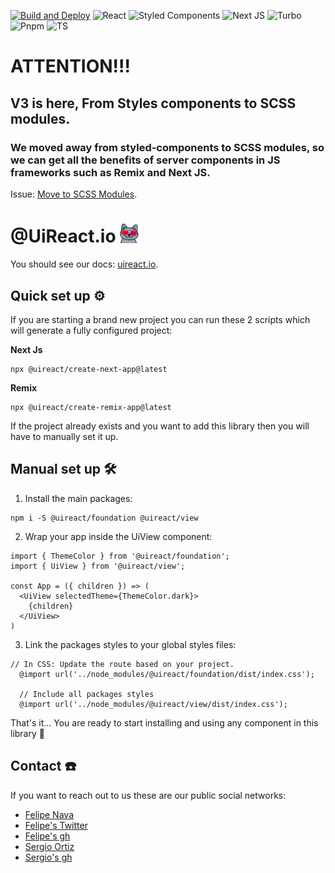 [![Build and Deploy](https://github.com/inavac182/uireact/actions/workflows/pipeline.yml/badge.svg)](https://github.com/inavac182/uireact/actions/workflows/pipeline.yml)
![React](https://img.shields.io/badge/React-20232A?style=for-the-badge&logo=react&logoColor=61DAFB)
![Styled Components](https://img.shields.io/badge/styled--components-DB7093?style=for-the-badge&logo=styled-components&logoColor=white)
![Next JS](https://img.shields.io/badge/next-js-blue?logo=nextjs)
![Turbo](https://img.shields.io/badge/turbo-black?logo=turbo)
![Pnpm](https://img.shields.io/badge/pnpm-green?logo=pnpm)
![TS](https://img.shields.io/badge/TypeScript-007ACC?style=for-the-badge&logo=typescript&logoColor=white)

# ATTENTION!!!

## V3 is here, From Styles components to SCSS modules.

### We moved away from styled-components to SCSS modules, so we can get all the benefits of server components in JS frameworks such as Remix and Next JS.

Issue: [Move to SCSS Modules](https://github.com/inavac182/uireact/issues/346).


# @UiReact.io <img src="/public/sunglasses_cat.gif" alt="icon" width="30px" />

You should see our docs: [uireact.io](https://uireact.io).

## Quick set up ⚙️
If you are starting a brand new project you can run these 2 scripts which will generate a fully configured project:

**Next Js**

```
npx @uireact/create-next-app@latest
```

**Remix**

```
npx @uireact/create-remix-app@latest
```

If the project already exists and you want to add this library then you will have to manually set it up.

## Manual set up 🛠️

1. Install the main packages:
```
npm i -S @uireact/foundation @uireact/view
```

2. Wrap your app inside the UiView component: 

```tsx
import { ThemeColor } from '@uireact/foundation';
import { UiView } from '@uireact/view';

const App = ({ children }) => (
  <UiView selectedTheme={ThemeColor.dark}>
    {children}
  </UiView>
)
```

3. Link the packages styles to your global styles files:

```
// In CSS: Update the route based on your project.
  @import url('../node_modules/@uireact/foundation/dist/index.css'); 

  // Include all packages styles
  @import url('../node_modules/@uireact/view/dist/index.css'); 
```

That's it... You are ready to start installing and using any component in this library 🫶

## Contact ☎️

If you want to reach out to us these are our public social networks:

- [Felipe Nava](https://www.linkedin.com/in/inavac/)
- [Felipe's Twitter](https://twitter.com/FelipeNava92)
- [Felipe's gh](https://github.com/inavac182/)
- [Sergio Ortiz](https://www.linkedin.com/in/sergio-audel-ortiz-gutierrez-1698b158/)
- [Sergio's gh](https://github.com/saudelog)


